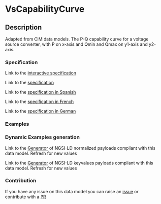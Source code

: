 # VsCapabilityCurve

## Description 

Adapted from CIM data models. The P-Q capability curve for a voltage source converter, with P on x-axis and Qmin and Qmax on y1-axis and y2-axis.
### Specification

Link to the [interactive specification](https://swagger.lab.fiware.org/?url=https://smart-data-models.github.io/dataModel.EnergyCIM/VsCapabilityCurve/swagger.yaml)

Link to the [specification](https://smart-data-models.github.io/dataModel.EnergyCIM/VsCapabilityCurve/doc/spec.md)

Link to the [specification in Spanish](https://smart-data-models.github.io/dataModel.EnergyCIM/VsCapabilityCurve/doc/spec_ES.md)

Link to the [specification in French](https://smart-data-models.github.io/dataModel.EnergyCIM/VsCapabilityCurve/doc/spec_FR.md)

Link to the [specification in German](https://smart-data-models.github.io/dataModel.EnergyCIM/VsCapabilityCurve/doc/spec_DE.md)
### Examples
### Dynamic Examples generation

Link to the [Generator](https://smartdatamodels.org/extra/ngsi-ld_generator_v0.92.php?schemaUrl=https://raw.githubusercontent.com/smart-data-models/dataModel.EnergyCIM/master/VsCapabilityCurve/schema.json&email=info@smartdatamodels.org) of NGSI-LD normalized payloads compliant with this data model. Refresh for new values

Link to the [Generator](https://smartdatamodels.org/extra/ngsi-ld_generator_keyvalues_v0.92.php?schemaUrl=https://raw.githubusercontent.com/smart-data-models/dataModel.EnergyCIM/master/VsCapabilityCurve/schema.json&email=info@smartdatamodels.org) of NGSI-LD keyvalues payloads compliant with this data model. Refresh for new values
### Contribution

 If you have any issue on this data model you can raise an [issue](https://github.com/smart-data-models/dataModel.EnergyCIM/issues)  or contribute with a [PR](https://github.com/smart-data-models/dataModel.EnergyCIM/pulls)
